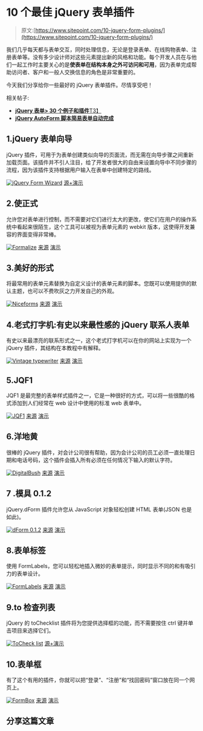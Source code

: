 # 10 个最佳 jQuery 表单插件

> 原文:[https://www.sitepoint.com/10-jquery-form-plugins/](https://www.sitepoint.com/10-jquery-form-plugins/)

我们几乎每天都与表单交互，同时处理信息，无论是登录表单、在线购物表单、注册表单等。没有多少设计师对这些元素提出新的风格和功能。每个开发人员在与他们一起工作时主要关心的是**使表单在结构本身之外可访问和可用**，因为表单完成帮助访问者、客户和一般人交换信息的角色是非常重要的。

今天我们分享给你一些最好的 jQuery 表单插件。尽情享受吧！

相关帖子:

*   [**jQuery 表单> 30 个例子和插件**T3】](http://www.jquery4u.com/forms/30-jquery-forms/)
*   [**jQuery AutoForm 脚本简易表单自动完成**](http://www.jquery4u.com/forms/jquery-autoform/)

## 1.jQuery 表单向导

jQuery 插件，可用于为表单创建类似向导的页面流，而无需在向导步骤之间重新加载页面。该插件并不引人注目，给了开发者很大的自由来设置向导中不同步骤的流程，因为该插件支持根据用户输入在表单中创建特定的路线。

 [![jQuery Form Wizard](../Images/7e427001c7d0f50208aef22ab8aa4c63.png)](http://www.thecodemine.org/) 
[源+演示](http://www.thecodemine.org/)

## 2.使正式

允许您对表单进行控制，而不需要对它们进行太大的更改，使它们在用户的操作系统中看起来很陌生，这个工具可以被视为表单元素的 webkit 版本，这使得开发兼容的界面变得非常棒。

 [![Formalize](../Images/6ec8e102e2382bfdf72a63c128fc5f34.png)](http://formalize.me/) 
[来源](http://formalize.me/) [演示](http://formalize.me/demo.html)

## 3.美好的形式

将最常用的表单元素替换为自定义设计的表单元素的脚本。您既可以使用提供的默认主题，也可以不费吹灰之力开发自己的外观。

 [![Niceforms](../Images/9e9d4be3cf418183378be61fc0ba0da9.png)](http://www.emblematiq.com/lab/niceforms/) 
[来源](http://www.emblematiq.com/lab/niceforms/) [演示](http://www.emblematiq.com/lab/niceforms/demo/v20/niceforms.html)

## 4.老式打字机:有史以来最性感的 jQuery 联系人表单

有史以来最漂亮的联系形式之一，这个老式打字机可以在你的网站上实现为一个 jQuery 插件，其结构在本教程中有解释。

 [![Vintage typewriter](../Images/53a066a06f1bdd3388e24fc3f96fad67.png)](http://www.webdesignshock.com/jquery-contact-form/) 
[来源](http://www.webdesignshock.com/jquery-contact-form/) [演示](http://www.webdesignshock.com/demos/typewriter/)

## 5.JQF1

JQF1 是最完整的表单样式插件之一，它是一种很好的方式，可以将一些很酷的格式添加到人们经常在 web 设计中使用的标准 web 表单中。

 [![JQF1](../Images/090c4bcd945e61e3cf4ccd983ddb9755.png)](http://www.azurem.com/jqf1/index.html) 
[来源](http://www.azurem.com/jqf1/index.html) [演示](http://www.azurem.com/jqf1/index.html#tabz3)

## 6.洋地黄

很棒的 jQuery 插件，对会计公司很有帮助，因为会计公司的员工必须一直处理日期和电话号码，这个插件会插入所有必须在任何情况下输入的默认字符。

 [![DigitalBush](../Images/085b93bb419ba045894b3bc1f2875ca4.png)](http://digitalbush.com/projects/masked-input-plugin/) 
[来源](http://digitalbush.com/projects/masked-input-plugin/) [演示](http://digitalbush.com/projects/masked-input-plugin/#demo)

## 7 .模具 0.1.2

jQuery.dForm 插件允许您从 JavaScript 对象轻松创建 HTML 表单(JSON 也是如此)。

 [![dForm 0.1.2](../Images/566d8afbe4621dbe43e5f07f7da85690.png)](http://neyeon.com/p/jquery.dform/doc/files2/readme-txt.html) 
[来源](http://neyeon.com/p/jquery.dform/doc/files2/readme-txt.html) [演示](http://neyeon.com/p/jquery.dform/doc/files2/examples-txt.html#Examples)

## 8.表单标签

使用 FormLabels，您可以轻松地插入微妙的表单提示，同时显示不同的和有吸引力的表单设计。

 [![FormLabels](../Images/e097c9ae4182312bf2d669cbcd002c42.png)](http://o2v.net/blog/jquery-formlabels-plugin) 
[来源](http://o2v.net/blog/jquery-formlabels-plugin) [演示](http://o2v.net/demo/formLabels/index.html)

## 9.to 检查列表

jQuery 的 toChecklist 插件将为您提供选择框的功能，而不需要按住 ctrl 键并单击项目来选择它们。

 [![ToCheck list](../Images/0f8983be8a7bd197b91d52a27f842bcc.png)](http://www.scotthorlbeck.com/code/tochecklist/) 
[源+演示](http://www.scotthorlbeck.com/code/tochecklist/)

## 10.表单框

有了这个有用的插件，你就可以把“登录”、“注册”和“找回密码”窗口放在同一个网页上。

 [![FormBox](../Images/d353405fde32242c782ccc8d14464552.png)](http://addyosmani.com/blog/formbox/) 
[来源](http://addyosmani.com/blog/formbox/) [演示](http://www.addyosmani.com/resources/formbox/release2/)

## 分享这篇文章